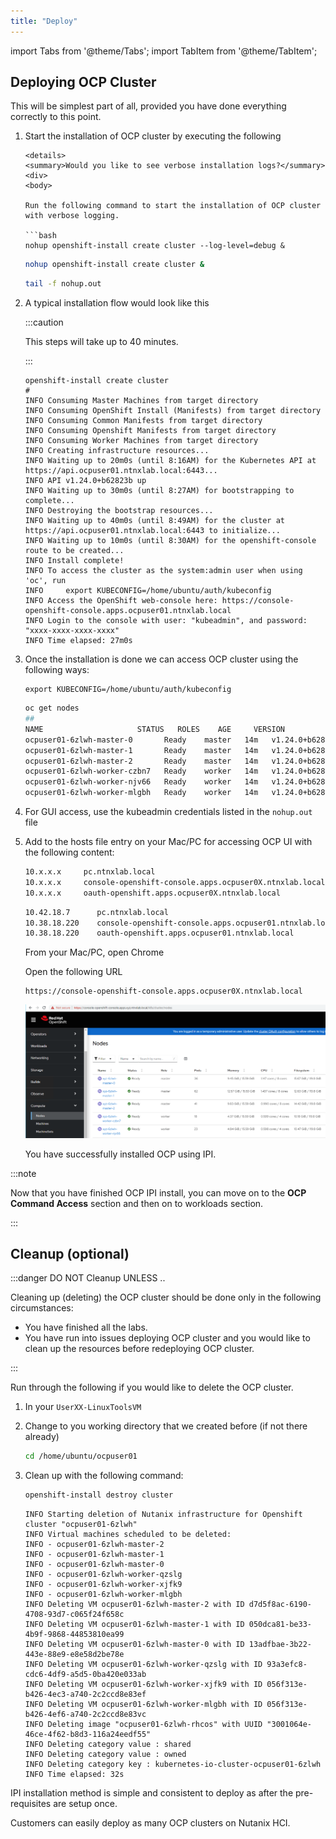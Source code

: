 ```yaml
---
title: "Deploy"
---
```


import Tabs from '@theme/Tabs';
import TabItem from '@theme/TabItem';

## Deploying OCP Cluster  

This will be simplest part of all, provided you have done everything correctly to this point. 

1. Start the installation of OCP cluster by executing the following

    ```mdx-code-block
    <details>
    <summary>Would you like to see verbose installation logs?</summary>
    <div>
    <body>

    Run the following command to start the installation of OCP cluster with verbose logging.
 
    ```bash 
    nohup openshift-install create cluster --log-level=debug &
    ```
    </body>
    </div>
    </details>
    
    ```bash 
    nohup openshift-install create cluster &
    ```
    ```bash title="Now you can follow the nohup logs to see installation progress"
    tail -f nohup.out
    ```

2. A typical installation flow would look like this
   
   :::caution

   This steps will take up to 40 minutes.

   :::

   ```buttonless {16,18} title="Install output - note the access information to the OCP cluster"
   openshift-install create cluster
   #
   INFO Consuming Master Machines from target directory 
   INFO Consuming OpenShift Install (Manifests) from target directory 
   INFO Consuming Common Manifests from target directory 
   INFO Consuming Openshift Manifests from target directory 
   INFO Consuming Worker Machines from target directory 
   INFO Creating infrastructure resources...         
   INFO Waiting up to 20m0s (until 8:16AM) for the Kubernetes API at https://api.ocpuser01.ntnxlab.local:6443... 
   INFO API v1.24.0+b62823b up                       
   INFO Waiting up to 30m0s (until 8:27AM) for bootstrapping to complete... 
   INFO Destroying the bootstrap resources...        
   INFO Waiting up to 40m0s (until 8:49AM) for the cluster at https://api.ocpuser01.ntnxlab.local:6443 to initialize... 
   INFO Waiting up to 10m0s (until 8:30AM) for the openshift-console route to be created... 
   INFO Install complete!                            
   INFO To access the cluster as the system:admin user when using 'oc', run 
   INFO     export KUBECONFIG=/home/ubuntu/auth/kubeconfig
   INFO Access the OpenShift web-console here: https://console-openshift-console.apps.ocpuser01.ntnxlab.local 
   INFO Login to the console with user: "kubeadmin", and password: "xxxx-xxxx-xxxx-xxxx" 
   INFO Time elapsed: 27m0s
   ```
3. Once the installation is done we can access OCP cluster using the following ways:

    ```text title="Export your kubeconfig file to env"
    export KUBECONFIG=/home/ubuntu/auth/kubeconfig
    ```

    ```bash
    oc get nodes
    ##
    NAME                     STATUS   ROLES    AGE     VERSION
    ocpuser01-6zlwh-master-0       Ready    master   14m   v1.24.0+b62823b
    ocpuser01-6zlwh-master-1       Ready    master   14m   v1.24.0+b62823b
    ocpuser01-6zlwh-master-2       Ready    master   14m   v1.24.0+b62823b
    ocpuser01-6zlwh-worker-czbn7   Ready    worker   14m   v1.24.0+b62823b
    ocpuser01-6zlwh-worker-njv66   Ready    worker   14m   v1.24.0+b62823b
    ocpuser01-6zlwh-worker-mlgbh   Ready    worker   14m   v1.24.0+b62823b
    ```

4. For GUI access, use the kubeadmin credentials listed in the ``nohup.out`` file

5. Add to the hosts file entry on your Mac/PC for accessing OCP UI with the following content:

    <Tabs groupId="Hosts File">
    <TabItem value="Template Hosts File" label="Template Hosts File">
 
     ```bash
     10.x.x.x     pc.ntnxlab.local
     10.x.x.x     console-openshift-console.apps.ocpuser0X.ntnxlab.local
     10.x.x.x     oauth-openshift.apps.ocpuser0X.ntnxlab.local 
     ```
 
    </TabItem>
    <TabItem value="Example Hosts Filed" label="Example Hosts File">
 
     ```bash
     10.42.18.7      pc.ntnxlab.local
     10.38.18.220    console-openshift-console.apps.ocpuser01.ntnxlab.local
     10.38.18.220    oauth-openshift.apps.ocpuser01.ntnxlab.local 
     ```
    </TabItem>
    </Tabs>
   
   From your Mac/PC, open Chrome

   Open the following URL
   
   ```url
   https://console-openshift-console.apps.ocpuser0X.ntnxlab.local
   ```
   ![](images/ipi-installed-cluster.png)
   
   You have successfully installed OCP using IPI.

:::note

Now that you have finished OCP IPI install, you can move on to the **OCP Command Access** section and then on to workloads section.

:::


## Cleanup (optional)

:::danger DO NOT Cleanup UNLESS .. 

Cleaning up (deleting) the OCP cluster should be done only in the following circumstances:

- You have finished all the labs.
- You have run into issues deploying OCP cluster and you would like to clean up the resources before redeploying OCP cluster.

:::

Run through the following if you would like to delete the OCP cluster. 

1. In your ``UserXX-LinuxToolsVM``

2. Change to you working directory that we created before (if not there already)

   ```bash
   cd /home/ubuntu/ocpuser01
   ```

3. Clean up with the following command:

   ```bash
   openshift-install destroy cluster 
   ```

   ```buttonless title="Output"
   INFO Starting deletion of Nutanix infrastructure for Openshift cluster "ocpuser01-6zlwh" 
   INFO Virtual machines scheduled to be deleted:    
   INFO - ocpuser01-6zlwh-master-2                         
   INFO - ocpuser01-6zlwh-master-1                         
   INFO - ocpuser01-6zlwh-master-0                         
   INFO - ocpuser01-6zlwh-worker-qzslg                     
   INFO - ocpuser01-6zlwh-worker-xjfk9    
   INFO - ocpuser01-6zlwh-worker-mlgbh                 
   INFO Deleting VM ocpuser01-6zlwh-master-2 with ID d7d5f8ac-6190-4708-93d7-c065f24f658c 
   INFO Deleting VM ocpuser01-6zlwh-master-1 with ID 050dca81-be33-4b9f-9868-44853810ea99 
   INFO Deleting VM ocpuser01-6zlwh-master-0 with ID 13adfbae-3b22-443e-88e9-e8e58d2be78e 
   INFO Deleting VM ocpuser01-6zlwh-worker-qzslg with ID 93a3efc8-cdc6-4df9-a5d5-0ba420e033ab 
   INFO Deleting VM ocpuser01-6zlwh-worker-xjfk9 with ID 056f313e-b426-4ec3-a740-2c2ccd8e83ef
   INFO Deleting VM ocpuser01-6zlwh-worker-mlgbh with ID 056f313e-b426-4ef6-a740-2c2ccd8e83vc 
   INFO Deleting image "ocpuser01-6zlwh-rhcos" with UUID "3001064e-46ce-4f62-b8d3-116a24eedf55" 
   INFO Deleting category value : shared             
   INFO Deleting category value : owned              
   INFO Deleting category key : kubernetes-io-cluster-ocpuser01-6zlwh 
   INFO Time elapsed: 32s   
   ```
   
IPI installation method is simple and consistent to deploy as after the pre-requisites are setup once.

Customers can easily deploy as many OCP clusters on Nutanix HCI.